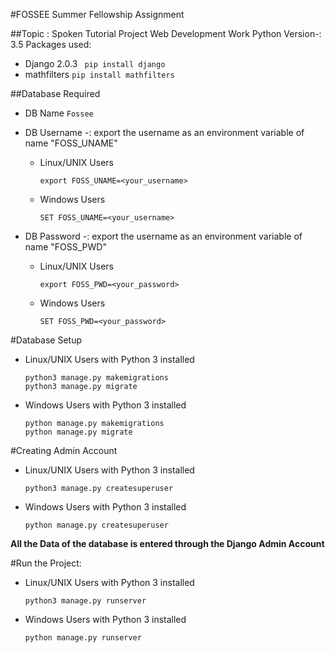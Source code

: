 #FOSSEE Summer Fellowship Assignment

##Topic : Spoken Tutorial Project Web Development Work
Python Version-: 3.5
Packages used:
* Django 2.0.3  ``` pip install django```
* mathfilters   ```pip install mathfilters```

##Database Required
* DB Name ```Fossee```
* DB Username -: export the username as an environment variable of name "FOSS_UNAME"
	* Linux/UNIX Users
		```
		export FOSS_UNAME=<your_username>
		```
	* Windows Users
		```
		SET FOSS_UNAME=<your_username>
		```

* DB Password -: export the username as an environment variable of name "FOSS_PWD"
	* Linux/UNIX Users
		```
		export FOSS_PWD=<your_password>
		```
	* Windows Users
		```
		SET FOSS_PWD=<your_password>
		```

#Database Setup
* Linux/UNIX Users with Python 3 installed
	```
	python3 manage.py makemigrations
	python3 manage.py migrate
	```
* Windows Users with Python 3 installed
	```
	python manage.py makemigrations
	python manage.py migrate
	```
#Creating Admin Account
* Linux/UNIX Users with Python 3 installed
	```
	python3 manage.py createsuperuser
	```
* Windows Users with Python 3 installed
	```
	python manage.py createsuperuser
	```

**All the Data of the database is entered through the Django Admin Account**

#Run the Project:
* Linux/UNIX Users with Python 3 installed
	```
	python3 manage.py runserver
	```
* Windows Users with Python 3 installed
	```
	python manage.py runserver
	```


